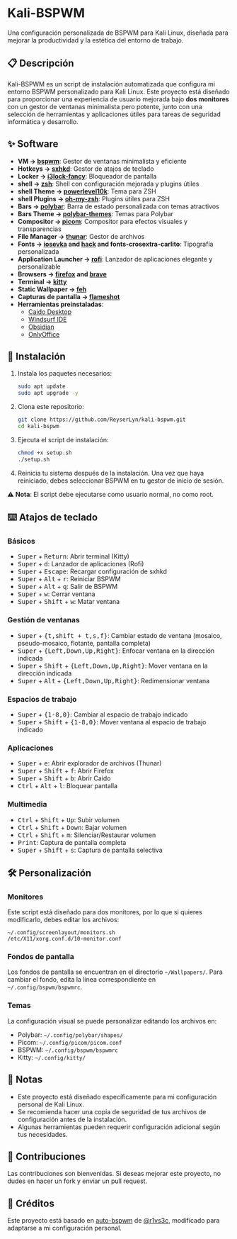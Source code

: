 # Kali-BSPWM

Una configuración personalizada de BSPWM para Kali Linux, diseñada para mejorar la productividad y la estética del entorno de trabajo.

## 📋 Descripción

Kali-BSPWM es un script de instalación automatizada que configura mi entorno BSPWM personalizado para Kali Linux. Este proyecto está diseñado para proporcionar una experiencia de usuario mejorada bajo **dos monitores** con un gestor de ventanas minimalista pero potente, junto con una selección de herramientas y aplicaciones útiles para tareas de seguridad informática y desarrollo.

## ✨ Software

- **VM -> [bspwm](https://github.com/baskerville/bspwm)**: Gestor de ventanas minimalista y eficiente
- **Hotkeys -> [sxhkd](https://github.com/baskerville/sxhkd)**: Gestor de atajos de teclado
- **Locker -> [i3lock-fancy](https://github.com/meskarune/i3lock-fancy)**: Bloqueador de pantalla
- **shell -> [zsh](https://www.zsh.org/)**: Shell con configuración mejorada y plugins útiles
- **shell Theme -> [powerlevel10k](https://github.com/romkatv/powerlevel10k)**: Tema para ZSH
- **shell Plugins -> [oh-my-zsh](https://github.com/ohmyzsh/ohmyzsh)**: Plugins útiles para ZSH
- **Bars -> [polybar](https://github.com/polybar/polybar)**: Barra de estado personalizada con temas atractivos
- **Bars Theme -> [polybar-themes](https://github.com/adi1090x/polybar-themes)**: Temas para Polybar
- **Compositor -> [picom](https://github.com/yshui/picom)**: Compositor para efectos visuales y transparencias
- **File Manager -> [thunar](https://docs.xfce.org/xfce/thunar/start)**: Gestor de archivos
- **Fonts -> [iosevka](https://github.com/ryanoasis/nerd-fonts/tree/master/patched-fonts/Iosevka) and [hack](https://github.com/ryanoasis/nerd-fonts/tree/master/patched-fonts/Hack) and fonts-crosextra-carlito**: Tipografía personalizada
- **Application Launcher -> [rofi](https://github.com/davatorium/rofi)**: Lanzador de aplicaciones elegante y personalizable
- **Browsers -> [firefox](https://www.mozilla.org/en-US/firefox/new/) and [brave](https://brave.com/)**
- **Terminal -> [kitty](https://sw.kovidgoyal.net/kitty/)**
- **Static Wallpaper -> [feh](https://github.com/derf/feh)**
- **Capturas de pantalla -> [flameshot](https://flameshot.org/)**
- **Herramientas preinstaladas**: 
  - [Caido Desktop](https://caido.io/)
  - [Windsurf IDE](https://codeium.com/windsurf)
  - [Obsidian](https://obsidian.md/)
  - [OnlyOffice](https://www.onlyoffice.com/)

## 🚀 Instalación

1. Instala los paquetes necesarios:
   ```bash
   sudo apt update
   sudo apt upgrade -y
   ```

2. Clona este repositorio:
   ```bash
   git clone https://github.com/ReyserLyn/kali-bspwm.git
   cd kali-bspwm
   ```

3. Ejecuta el script de instalación:
   ```bash
   chmod +x setup.sh
   ./setup.sh
   ```

4. Reinicia tu sistema después de la instalación. Una vez que haya reiniciado, debes seleccionar BSPWM en tu gestor de inicio de sesión.

⚠️ **Nota**: El script debe ejecutarse como usuario normal, no como root.

## ⌨️ Atajos de teclado

### Básicos
- <kbd>Super</kbd> + <kbd>Return</kbd>: Abrir terminal (Kitty)
- <kbd>Super</kbd> + <kbd>d</kbd>: Lanzador de aplicaciones (Rofi)
- <kbd>Super</kbd> + <kbd>Escape</kbd>: Recargar configuración de sxhkd
- <kbd>Super</kbd> + <kbd>Alt</kbd> + <kbd>r</kbd>: Reiniciar BSPWM
- <kbd>Super</kbd> + <kbd>Alt</kbd> + <kbd>q</kbd>: Salir de BSPWM
- <kbd>Super</kbd> + <kbd>w</kbd>: Cerrar ventana
- <kbd>Super</kbd> + <kbd>Shift</kbd> + <kbd>w</kbd>: Matar ventana

### Gestión de ventanas
- <kbd>Super</kbd> + <kbd>{t,shift + t,s,f}</kbd>: Cambiar estado de ventana (mosaico, pseudo-mosaico, flotante, pantalla completa)
- <kbd>Super</kbd> + <kbd>{Left,Down,Up,Right}</kbd>: Enfocar ventana en la dirección indicada
- <kbd>Super</kbd> + <kbd>Shift</kbd> + <kbd>{Left,Down,Up,Right}</kbd>: Mover ventana en la dirección indicada
- <kbd>Super</kbd> + <kbd>Alt</kbd> + <kbd>{Left,Down,Up,Right}</kbd>: Redimensionar ventana

### Espacios de trabajo
- <kbd>Super</kbd> + <kbd>{1-8,0}</kbd>: Cambiar al espacio de trabajo indicado
- <kbd>Super</kbd> + <kbd>Shift</kbd> + <kbd>{1-8,0}</kbd>: Mover ventana al espacio de trabajo indicado

### Aplicaciones
- <kbd>Super</kbd> + <kbd>e</kbd>: Abrir explorador de archivos (Thunar)
- <kbd>Super</kbd> + <kbd>Shift</kbd> + <kbd>f</kbd>: Abrir Firefox
- <kbd>Super</kbd> + <kbd>Shift</kbd> + <kbd>b</kbd>: Abrir Caido
- <kbd>Ctrl</kbd> + <kbd>Alt</kbd> + <kbd>l</kbd>: Bloquear pantalla

### Multimedia
- <kbd>Ctrl</kbd> + <kbd>Shift</kbd> + <kbd>Up</kbd>: Subir volumen
- <kbd>Ctrl</kbd> + <kbd>Shift</kbd> + <kbd>Down</kbd>: Bajar volumen
- <kbd>Ctrl</kbd> + <kbd>Shift</kbd> + <kbd>m</kbd>: Silenciar/Restaurar volumen
- <kbd>Print</kbd>: Captura de pantalla completa
- <kbd>Super</kbd> + <kbd>Shift</kbd> + <kbd>s</kbd>: Captura de pantalla selectiva

## 🛠️ Personalización

### Monitores
Este script está diseñado para dos monitores, por lo que si quieres modificarlo, debes editar los archivos:
```
~/.config/screenlayout/monitors.sh
/etc/X11/xorg.conf.d/10-monitor.conf
```

### Fondos de pantalla
Los fondos de pantalla se encuentran en el directorio `~/Wallpapers/`. Para cambiar el fondo, edita la línea correspondiente en `~/.config/bspwm/bspwmrc`.

### Temas
La configuración visual se puede personalizar editando los archivos en:
- Polybar: `~/.config/polybar/shapes/`
- Picom: `~/.config/picom/picom.conf`
- BSPWM: `~/.config/bspwm/bspwmrc`
- Kitty: `~/.config/kitty/`

## 📝 Notas

- Este proyecto está diseñado específicamente para mi configuración personal de Kali Linux.
- Se recomienda hacer una copia de seguridad de tus archivos de configuración antes de la instalación.
- Algunas herramientas pueden requerir configuración adicional según tus necesidades.

## 🤝 Contribuciones

Las contribuciones son bienvenidas. Si deseas mejorar este proyecto, no dudes en hacer un fork y enviar un pull request.

## 👏 Créditos
Este proyecto está basado en [auto-bspwm](https://github.com/r1vs3c/auto-bspwm) de [@r1vs3c](https://github.com/r1vs3c), modificado para adaptarse a mi configuración personal.  